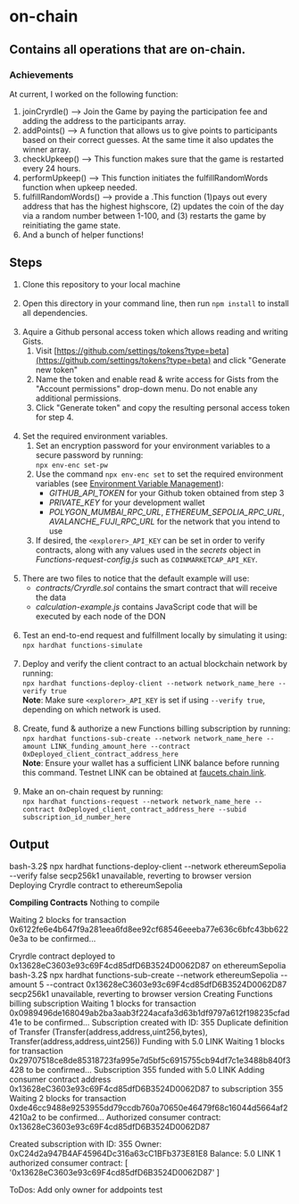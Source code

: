 # on-chain

## Contains all operations that are on-chain.

### Achievements

At current, I worked on the following function:

1. joinCryrdle() --> Join the Game by paying the participation fee and adding the address to the participants array.
1. addPoints() --> A function that allows us to give points to participants based on their correct guesses. At the same time it also updates the winner array.
1. checkUpkeep() --> This function makes sure that the game is restarted every 24 hours.
1. performUpkeep() --> This function initiates the fulfillRandomWords function when upkeep needed.
1. fulfillRandomWords() --> provide a .This function (1)pays out every address that has the highest highscore, (2) updates the coin of the day via a random number between 1-100, and (3) restarts the game by reinitiating the game state.
1. And a bunch of helper functions!

## Steps

1. Clone this repository to your local machine<br><br>
2. Open this directory in your command line, then run `npm install` to install all dependencies.<br><br>
3. Aquire a Github personal access token which allows reading and writing Gists.
   1. Visit [https://github.com/settings/tokens?type=beta](https://github.com/settings/tokens?type=beta) and click "Generate new token"
   2. Name the token and enable read & write access for Gists from the "Account permissions" drop-down menu. Do not enable any additional permissions.
   3. Click "Generate token" and copy the resulting personal access token for step 4.<br><br>
4. Set the required environment variables.
   1. Set an encryption password for your environment variables to a secure password by running:<br>`npx env-enc set-pw`<br>
   2. Use the command `npx env-enc set` to set the required environment variables (see [Environment Variable Management](#environment-variable-management)):
      - _GITHUB_API_TOKEN_ for your Github token obtained from step 3
      - _PRIVATE_KEY_ for your development wallet
      - _POLYGON_MUMBAI_RPC_URL_, _ETHEREUM_SEPOLIA_RPC_URL_, _AVALANCHE_FUJI_RPC_URL_ for the network that you intend to use
   3. If desired, the `<explorer>_API_KEY` can be set in order to verify contracts, along with any values used in the _secrets_ object in _Functions-request-config.js_ such as `COINMARKETCAP_API_KEY`.<br><br>
5. There are two files to notice that the default example will use:
   - _contracts/Cryrdle.sol_ contains the smart contract that will receive the data
   - _calculation-example.js_ contains JavaScript code that will be executed by each node of the DON<br><br>
6. Test an end-to-end request and fulfillment locally by simulating it using:<br>`npx hardhat functions-simulate`<br><br>
7. Deploy and verify the client contract to an actual blockchain network by running:<br>`npx hardhat functions-deploy-client --network network_name_here --verify true`<br>**Note**: Make sure `<explorer>_API_KEY` is set if using `--verify true`, depending on which network is used.<br><br>
8. Create, fund & authorize a new Functions billing subscription by running:<br> `npx hardhat functions-sub-create --network network_name_here --amount LINK_funding_amount_here --contract 0xDeployed_client_contract_address_here`<br>**Note**: Ensure your wallet has a sufficient LINK balance before running this command. Testnet LINK can be obtained at <a href="https://faucets.chain.link/">faucets.chain.link</a>.<br><br>
9. Make an on-chain request by running:<br>`npx hardhat functions-request --network network_name_here --contract 0xDeployed_client_contract_address_here --subid subscription_id_number_here`

## Output

bash-3.2$ npx hardhat functions-deploy-client --network ethereumSepolia --verify false
secp256k1 unavailable, reverting to browser version
Deploying Cryrdle contract to ethereumSepolia

**Compiling Contracts**
Nothing to compile

Waiting 2 blocks for transaction 0x6122fe6e4b647f9a281eea6fd8ee92cf68546eeeba77e636c6bfc43bb6220e3a to be confirmed...

Cryrdle contract deployed to 0x13628eC3603e93c69F4cd85dfD6B3524D0062D87 on ethereumSepolia
bash-3.2$ npx hardhat functions-sub-create --network ethereumSepolia --amount 5 --contract 0x13628eC3603e93c69F4cd85dfD6B3524D0062D87
secp256k1 unavailable, reverting to browser version
Creating Functions billing subscription
Waiting 1 blocks for transaction 0x0989496de168049ab2ba3aab3f224acafa3d63b1df9797a612f198235cfad41e to be confirmed...
Subscription created with ID: 355
Duplicate definition of Transfer (Transfer(address,address,uint256,bytes), Transfer(address,address,uint256))
Funding with 5.0 LINK
Waiting 1 blocks for transaction 0x29707518ce8de85318723fa995e7d5bf5c6915755cb94df7c1e3488b840f3428 to be confirmed...
Subscription 355 funded with 5.0 LINK
Adding consumer contract address 0x13628eC3603e93c69F4cd85dfD6B3524D0062D87 to subscription 355
Waiting 2 blocks for transaction 0xde46cc9488e9253955dd79ccdb760a70650e46479f68c16044d5664af24210a2 to be confirmed...
Authorized consumer contract: 0x13628eC3603e93c69F4cd85dfD6B3524D0062D87

Created subscription with ID: 355
Owner: 0xC24d2a947B4AF45964Dc316a63cC1BFb373E81E8
Balance: 5.0 LINK
1 authorized consumer contract:
[ '0x13628eC3603e93c69F4cd85dfD6B3524D0062D87' ]

ToDos:
Add only owner for addpoints
test